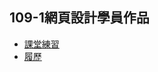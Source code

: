 ## 109-1網頁設計學員作品
* [課堂練習](https://ncutwebclass.github.io/2020dev01/index.html)
* [履歷](http://ncutwebclass.intellicvorg.nctu.me/2020dev02/index.html)
